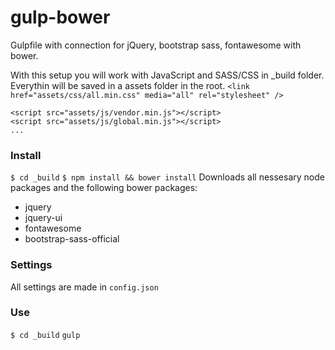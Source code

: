 # gulp-bower
Gulpfile with connection for jQuery, bootstrap sass, fontawesome with bower.

With this setup you will work with JavaScript and SASS/CSS in _build folder. 
Everythin will be saved in a assets folder in the root.
```<link href="assets/css/all.min.css" media="all" rel="stylesheet" />```

```
<script src="assets/js/vendor.min.js"></script>
<script src="assets/js/global.min.js"></script>
...
```

### Install
```$ cd _build```
```$ npm install && bower install```
Downloads all nessesary node packages and the following bower packages:
- jquery
- jquery-ui
- fontawesome
- bootstrap-sass-official

### Settings
All settings are made in ```config.json```

### Use
```$ cd _build```
```gulp```

